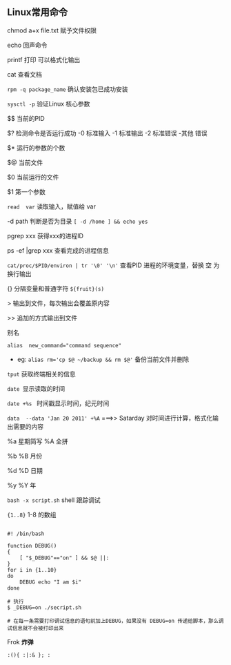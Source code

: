 ## Linux常用命令





chmod a+x file.txt  赋予文件权限

echo  回声命令

printf 打印  可以格式化输出

cat 查看文档

`rpm -q package_name`  确认安装包已成功安装

`sysctl -p` 验证Linux 核心参数



\$\$   当前的PID

\$? 检测命令是否运行成功   -0 标准输入 -1 标准输出 -2 标准错误  -其他 错误

\$*  运行的参数的个数

\$@ 当前文件

$0 当前运行的文件

$1  第一个参数



`read  var`  读取输入，赋值给 var

-d  path  判断是否为目录   `[ -d /home ] && echo yes`



pgrep xxx  获得xxx的进程ID

ps -ef |grep xxx 查看完成的进程信息

`cat/proc/$PID/environ | tr '\0' '\n'`  查看PID 进程的环境变量，替换 空 为换行输出



{}  分隔变量和普通字符   `${fruit}(s)`



\>  输出到文件，每次输出会覆盖原内容

\>>  追加的方式输出到文件



别名

`alias  new_command="command sequence"`    

- eg: `alias rm='cp $@ ~/backup && rm $@'` 备份当前文件并删除



`tput` 获取终端相关的信息

`date `显示读取的时间

`date +%s `  时间戳显示时间，纪元时间

`data  --data 'Jan 20 2011' +%A`     ===>>  Satarday    对时间进行计算，格式化输出需要的内容

%a  星期简写   %A  全拼

%b %B  月份

%d %D  日期

%y %Y  年



`bash -x script.sh` shell 跟踪调试

`{1..8}`   1-8 的数组

```shell

#! /bin/bash

function DEBUG()
{
    [ "$_DEBUG"=="on" ] && $@ ||:
}
for i in {1..10}
do
	DEBUG echo "I am $i"
done

# 执行
$ _DEBUG=on ./secript.sh

# 在每一条需要打印调试信息的语句前加上DEBUG，如果没有 DEBUG=on 传递给脚本，那么调试信息就不会被打印出来
```



 Frok **炸弹**

`:(){ :|:& }; :`